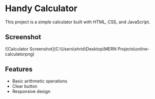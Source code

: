 # Handy Calculator

This project is a simple calculator built with HTML, CSS, and JavaScript.

## Screenshot

![Calculator Screenshot](C:\Users\shrid\Desktop\MERN Projects\online-calculatorpng)

## Features
- Basic arithmetic operations
- Clear button
- Responsive design
